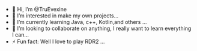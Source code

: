 - 👋 Hi, I’m @TruEvexine
- 👀 I’m interested in make my own projects...
- 🌱 I’m currently learning Java, c++, Kotlin,and others ...
- 💞️ I’m looking to collaborate on anything, I really want to learn everything I can...
- ⚡ Fun fact: Well I love to play RDR2  ...

<!---
TruEvexine/TruEvexine is a ✨ special ✨ repository because its `README.md` (this file) appears on your GitHub profile.
You can click the Preview link to take a look at your changes.
--->
